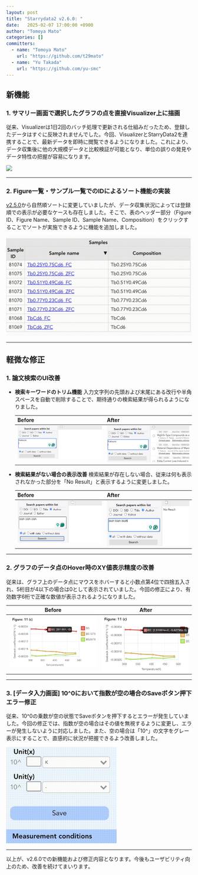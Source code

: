 ```yaml
---
layout: post
title: "Starrydata2 v2.6.0: "
date:   2025-02-07 17:00:00 +0900
author: "Tomoya Mato"
categories: []
committers:
  - name: "Tomoya Mato"
    url: "https://github.com/t29mato"
  - name: "Yu Takada"
    url: "https://github.com/yu-smc"
---
```


## 新機能

### 1. サマリー画面で選択したグラフの点を直接Visualizer上に描画

従来、Visualizerは1日2回のバッチ処理で更新される仕組みだったため、登録したデータはすぐに反映されませんでした。今回、VisualizerとStarryData2を連携することで、最新データを即時に閲覧できるようになりました。これにより、データ収集後に他の大規模データと比較検証が可能となり、単位の誤りの発見やデータ特性の把握が容易になります。

<img src="/assets/starrydata2/v2.6.0/summary-to-visualizer.gif" >

---

### 2. Figure一覧・サンプル一覧でのIDによるソート機能の実装

[v2.5.0](https://docs.starrydata.org/changes/starrydata2/v2.5.0/)から自然順ソートに変更していましたが、データ収集状況によっては登録順での表示が必要なケースも存在しました。そこで、表のヘッダー部分（Figure ID、Figure Name、Sample ID、Sample Name、Composition）をクリックすることでソートが実施できるように機能を追加しました。

<img src="/assets/starrydata2/v2.6.0/soft-table.gif" width=600>

---

## 軽微な修正

### 1. 論文検索のUI改善

- **検索キーワードのトリム機能**
  入力文字列の先頭および末尾にある改行や半角スペースを自動で削除することで、期待通りの検索結果が得られるようになりました。

  <table style="border-collapse: collapse;">
    <thead>
      <tr>
        <th style="vertical-align: top;">Before</th>
        <th style="vertical-align: top;">After</th>
      </tr>
    </thead>
    <tbody>
      <tr>
        <td style="vertical-align: top;">
          <img src="/assets/starrydata2/v2.6.0/search-with-line-break-before.png" width="400">
        </td>
        <td style="vertical-align: top;">
          <img src="/assets/starrydata2/v2.6.0/search-with-line-break-after.png" width="400">
        </td>
      </tr>
    </tbody>
  </table>

- **検索結果がない場合の表示改善**
  検索結果が存在しない場合、従来は何も表示されなかった部分を「No Result」と表示するように変更しました。

  <table style="border-collapse: collapse;">
    <thead>
      <tr>
        <th style="vertical-align: top;">Before</th>
        <th style="vertical-align: top;">After</th>
      </tr>
    </thead>
    <tbody>
      <tr>
        <td style="vertical-align: top;">
          <img src="/assets/starrydata2/v2.6.0/show-nothing.png" width="400">
        </td>
        <td style="vertical-align: top;">
          <img src="/assets/starrydata2/v2.6.0/show-no-result.png" width="400">
        </td>
      </tr>
    </tbody>
  </table>

---

### 2. グラフのデータ点のHover時のXY値表示精度の改善

従来は、グラフ上のデータ点にマウスをホバーすると小数点第4位で四捨五入され、5桁目が4以下の場合は0として表示されていました。今回の修正により、有効数字6桁で正確な数値が表示されるようになりました。

<table style="border-collapse: collapse;">
  <thead>
    <tr>
      <th style="vertical-align: top;">Before</th>
      <th style="vertical-align: top;">After</th>
    </tr>
  </thead>
  <tbody>
    <tr>
      <td style="vertical-align: top;">
        <img src="/assets/starrydata2/v2.6.0/hover-value-before.png" width="400">
      </td>
      <td style="vertical-align: top;">
        <img src="/assets/starrydata2/v2.6.0/hover-value-after.png" width="400">
      </td>
    </tr>
  </tbody>
</table>

---

### 3. [データ入力画面] 10^0において指数が空の場合のSaveボタン押下エラー修正

従来、10^0の乗数が空の状態でSaveボタンを押下するとエラーが発生していました。今回の修正では、指数が空の場合はその値を無視するように変更し、エラーが発生しないように対応しました。また、空の場合は「10^」の文字をグレー表示にすることで、直感的に状況が把握できるよう改善しました。

<img src="/assets/starrydata2/v2.6.0/multiplier-ui-improvement.gif" width=300>

---

以上が、v2.6.0での新機能および修正内容となります。今後もユーザビリティ向上のため、改善を続けてまいります。
